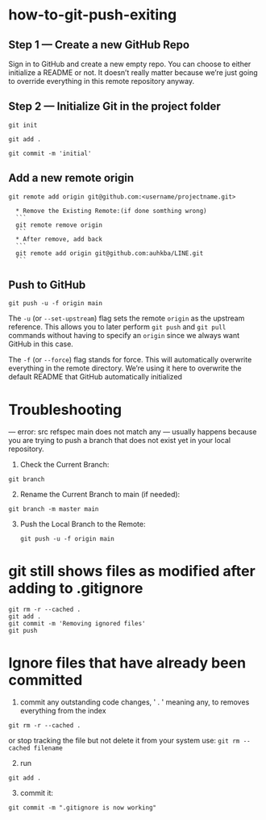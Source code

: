 # how-to-git-push-exiting

## Step 1 — Create a new GitHub Repo
Sign in to GitHub and create a new empty repo. You can choose to either initialize a README or not. It doesn’t really matter because we’re just going to override everything in this remote repository anyway.

## Step 2 — Initialize Git in the project folder
```
git init
```

```
git add .
```

```
git commit -m 'initial'
```

## Add a new remote origin
```
git remote add origin git@github.com:<username/projectname.git>
```

      * Remove the Existing Remote:(if done somthing wrong)
      ```
      git remote remove origin
      ```
      * After remove, add back 
      ```
      git remote add origin git@github.com:auhkba/LINE.git
      ```

## Push to GitHub
```
git push -u -f origin main
```

The `-u` (or `--set-upstream`) flag sets the remote `origin` as the upstream reference. This allows you to later perform `git push` and `git pull` commands without having to specify an `origin` since we always want GitHub in this case.

The `-f` (or `--force`) flag stands for force. This will automatically overwrite everything in the remote directory. We’re using it here to overwrite the default README that GitHub automatically initialized

# Troubleshooting
— error: src refspec main does not match any — usually happens because you are trying to push a branch that does not exist yet in your local repository.
1.	Check the Current Branch:
```
git branch
```

2. Rename the Current Branch to main (if needed):
  ```
git branch -m master main
```

3. Push the Local Branch to the Remote:
   ```
   git push -u -f origin main
   ```




# git still shows files as modified after adding to .gitignore
```
git rm -r --cached .
git add .
git commit -m 'Removing ignored files'
git push
```

# Ignore files that have already been committed
1. commit any outstanding code changes, ' . ' meaning any, to removes everything from the index
```
git rm -r --cached .
```

or stop tracking the file but not delete it from your system use: `git rm --cached filename`

2. run
```
git add .
```

3. commit it:
```
git commit -m ".gitignore is now working"
```


